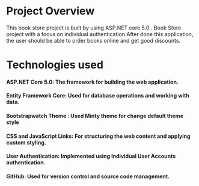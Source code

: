 # Project Overview
This book store project is built by using ASP.NET core 5.0 . Book Store project with a focus on individual authentication.After done this application, the user should be able to order books online and get good discounts.

# Technologies used
#### ASP.NET Core 5.0: The framework for building the web application.

#### Entity Framework Core: Used for database operations and working with data.

#### Bootstrapwatch Theme : Used Minty theme for change default theme style 

#### CSS and JavaScript Links: For structuring the web content and applying custom styling.

#### User Authentication: Implemented using Individual User Accounts authentication.

#### GitHub: Used for version control and source code management.

